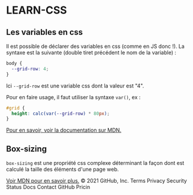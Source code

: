 # LEARN-CSS

## Les variables en css
Il est possible de déclarer des variables en css (comme en JS donc !).
La syntaxe est la suivante (double tiret précédent le nom de la variable) : 
```css
body {
  --grid-row: 4; 
}
```
Ici `--grid-row` est une variable css dont la valeur est "4".

Pour en faire usage, il faut utiliser la syntaxe `var()`, ex :
```css
#grid {
  height: calc(var(--grid-row) * 80px);
}
```

[Pour en savoir, voir la documentation sur MDN.](https://developer.mozilla.org/fr/docs/Web/CSS/Using_CSS_custom_properties)

## Box-sizing
`box-sizing` est une propriété css complexe déterminant la façon dont est calculé 
la taille des éléments d'une page web.

[Voir MDN pour en savoir plus.](https://developer.mozilla.org/fr/docs/Web/CSS/box-sizing)
© 2021 GitHub, Inc.
Terms
Privacy
Security
Status
Docs
Contact GitHub
Pricin